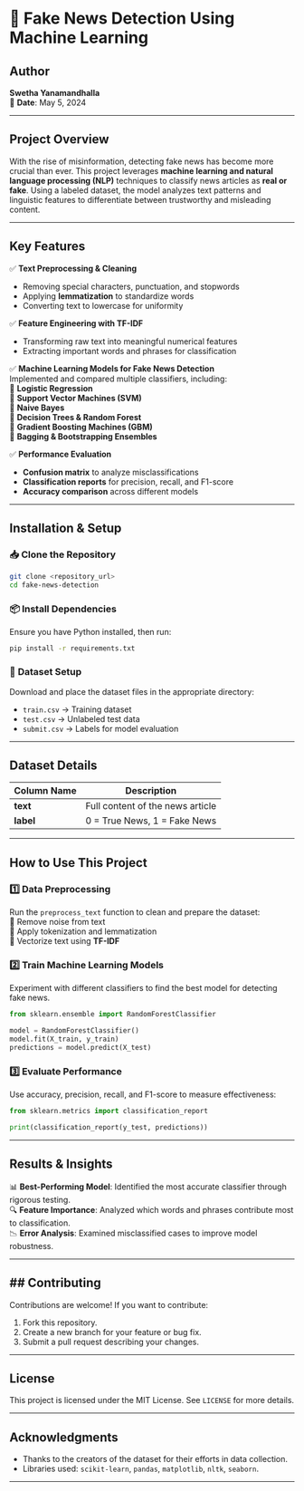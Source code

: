 # 📰 Fake News Detection Using Machine Learning  

## **Author**  
**Swetha Yanamandhalla**  
📅 **Date**: May 5, 2024  

---

## **Project Overview**  
With the rise of misinformation, detecting fake news has become more crucial than ever. This project leverages **machine learning and natural language processing (NLP)** techniques to classify news articles as **real or fake**. Using a labeled dataset, the model analyzes text patterns and linguistic features to differentiate between trustworthy and misleading content.  

---

## **Key Features**  

✅ **Text Preprocessing & Cleaning**  
- Removing special characters, punctuation, and stopwords  
- Applying **lemmatization** to standardize words  
- Converting text to lowercase for uniformity  

✅ **Feature Engineering with TF-IDF**  
- Transforming raw text into meaningful numerical features  
- Extracting important words and phrases for classification  

✅ **Machine Learning Models for Fake News Detection**  
Implemented and compared multiple classifiers, including:  
🔹 **Logistic Regression**  
🔹 **Support Vector Machines (SVM)**  
🔹 **Naive Bayes**  
🔹 **Decision Trees & Random Forest**  
🔹 **Gradient Boosting Machines (GBM)**  
🔹 **Bagging & Bootstrapping Ensembles**  

✅ **Performance Evaluation**  
- **Confusion matrix** to analyze misclassifications  
- **Classification reports** for precision, recall, and F1-score  
- **Accuracy comparison** across different models  

---

## **Installation & Setup**  

### 📥 **Clone the Repository**  
```bash
git clone <repository_url>
cd fake-news-detection
```

### 📦 **Install Dependencies**  
Ensure you have Python installed, then run:  
```bash
pip install -r requirements.txt
```

### 📂 **Dataset Setup**  
Download and place the dataset files in the appropriate directory:  
- `train.csv` → Training dataset  
- `test.csv` → Unlabeled test data  
- `submit.csv` → Labels for model evaluation  

---

## **Dataset Details**  

| Column Name | Description |
|-------------|------------|
| **text** | Full content of the news article |
| **label** | 0 = True News, 1 = Fake News |

---

## **How to Use This Project**  

### **1️⃣ Data Preprocessing**  
Run the `preprocess_text` function to clean and prepare the dataset:  
🔹 Remove noise from text  
🔹 Apply tokenization and lemmatization  
🔹 Vectorize text using **TF-IDF**  

### **2️⃣ Train Machine Learning Models**  
Experiment with different classifiers to find the best model for detecting fake news.  
```python
from sklearn.ensemble import RandomForestClassifier

model = RandomForestClassifier()
model.fit(X_train, y_train)
predictions = model.predict(X_test)
```

### **3️⃣ Evaluate Performance**  
Use accuracy, precision, recall, and F1-score to measure effectiveness:  
```python
from sklearn.metrics import classification_report

print(classification_report(y_test, predictions))
```

---

## **Results & Insights**  

📊 **Best-Performing Model**: Identified the most accurate classifier through rigorous testing.  
🔍 **Feature Importance**: Analyzed which words and phrases contribute most to classification.  
📉 **Error Analysis**: Examined misclassified cases to improve model robustness.  

---

## ## Contributing
Contributions are welcome! If you want to contribute:
1. Fork this repository.
2. Create a new branch for your feature or bug fix.
3. Submit a pull request describing your changes.

---

## License
This project is licensed under the MIT License. See `LICENSE` for more details.

---

## Acknowledgments
- Thanks to the creators of the dataset for their efforts in data collection.
- Libraries used: `scikit-learn`, `pandas`, `matplotlib`, `nltk`, `seaborn`.
---


